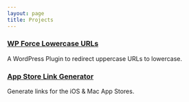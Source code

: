```yaml
---
layout: page
title: Projects
---
```


### [WP Force Lowercase URLs](https://github.com/joshbuchea/wp-force-lowercase-urls)

A WordPress Plugin to redirect uppercase URLs to lowercase.

### [App Store Link Generator](https://github.com/joshbuchea/appstore-link-generator)

Generate links for the iOS & Mac App Stores.
